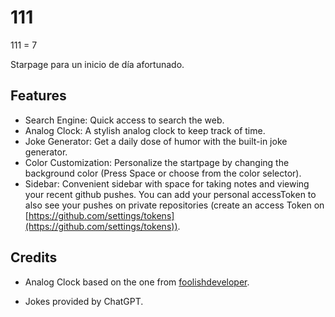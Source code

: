 # 111

111 = 7  

Starpage para un inicio de día afortunado.

## Features

- Search Engine: Quick access to search the web.
- Analog Clock: A stylish analog clock to keep track of time.
- Joke Generator: Get a daily dose of humor with the built-in joke generator.
- Color Customization: Personalize the startpage by changing the background color (Press Space or choose from the color selector).
- Sidebar: Convenient sidebar with space for taking notes and viewing your recent github pushes. You can add your personal accessToken to also see your pushes on private repositories (create an access Token on [https://github.com/settings/tokens](https://github.com/settings/tokens)).


## Credits

- Analog Clock based on the one from [foolishdeveloper](https://codepen.io/fghty/pen/OJmRYZz).

- Jokes provided by ChatGPT.